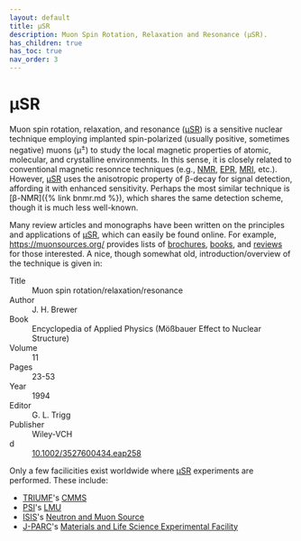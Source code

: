 ```yaml
---
layout: default
title: μSR
description: Muon Spin Rotation, Relaxation and Resonance (μSR).
has_children: true
has_toc: true
nav_order: 3
---
```


# μSR

Muon spin rotation, relaxation, and resonance ([μSR]) is a sensitive nuclear
technique employing implanted spin-polarized (usually positive, sometimes
negative) muons (μ<sup>±</sup>) to study the local magnetic properties of
atomic, molecular, and crystalline environments. In this sense, it is closely
related to conventional magnetic resonnce techniques
(e.g., [NMR], [EPR], [MRI], etc.).
However, [μSR] uses the anisotropic property of β-decay for signal detection,
affording it with enhanced sensitivity.
Perhaps the most similar technique is [β-NMR]({% link bnmr.md %}), which shares
the same detection scheme, though it is much less well-known.

Many review articles and monographs have been written on the principles and
applications of [μSR], which can easily be found online.
For example, <https://muonsources.org/> provides lists of
[brochures](https://muonsources.org/resources/usr-literature/brochures/),
[books](https://muonsources.org/resources/usr-literature/books/),
and
[reviews](https://muonsources.org/resources/usr-literature/reviews/)
for those interested.
A nice, though somewhat old, introduction/overview of the technique is given in:

<dl>
    <dt>Title</dt>
        <dd>Muon spin rotation/relaxation/resonance</dd>
    <dt>Author</dt>
        <dd>J. H. Brewer</dd>
    <dt>Book</dt>
        <dd>Encyclopedia of Applied Physics (Mößbauer Effect to Nuclear Structure)</dd>
    <dt>Volume</dt>
        <dd>11</dd>
    <dt>Pages</dt>
        <dd>23-53</dd>
    <dt>Year</dd>
        <dd>1994</dd>
    <dt>Editor</dt>
        <dd>G. L. Trigg</dd>
    <dt>Publisher</dt>
        <dd>Wiley-VCH</dd>d
    <dt><i class="ai ai-doi"></i></dt>
        <dd><a href="https://doi.org/10.1002/3527600434.eap258">10.1002/3527600434.eap258</a></dd>
</dl>

Only a few facilicities exist worldwide where [μSR] experiments are performed.
These include:

- [TRIUMF]'s [CMMS]
- [PSI]'s [LMU]
- [ISIS]'s [Neutron and Muon Source]
- [J-PARC]'s [Materials and Life Science Experimental Facility]


[μSR]: https://en.wikipedia.org/wiki/Muon_spin_spectroscopy
[NMR]: https://en.wikipedia.org/wiki/Nuclear_magnetic_resonance
[EPR]: https://en.wikipedia.org/wiki/Electron_paramagnetic_resonance
[MRI]: https://en.wikipedia.org/wiki/Magnetic_resonance_imaging

[TRIUMF]: https://www.triumf.ca/
[CMMS]: https://cmms.triumf.ca/

[PSI]: https://www.psi.ch/en
[LMU]: https://www.psi.ch/en/lmu

[J-PARC]: https://j-parc.jp/researcher/index-e.html
[Materials and Life Science Experimental Facility]: https://j-parc.jp/researcher/MatLife/en/instrumentation/ms.html

[ISIS]: https://www.isis.stfc.ac.uk/Pages/home.aspx
[Neutron and Muon Source]: https://www.isis.stfc.ac.uk/Pages/Muon-spectroscopy.aspx
